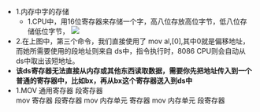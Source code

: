- 1.内存中字的存储
	- 1.CPU中，用16位寄存器来存储一个字，高八位存放高位字节，低八位存储低位字节，
![](file:///C:/Users/31427/Pictures/Screenshots/%E5%B1%8F%E5%B9%95%E6%88%AA%E5%9B%BE%202021-11-03%20185728.png)
- 2.在上图中，第三个命令，我们直接使用了 mov al,[0],其中0就是偏移地址，而她所需要使用的段地址则来自 ds中，指令执行时，8086 CPU则会自动从ds中取出该短地址。
- **该ds寄存器无法直接从内存或其他东西读取数据，需要你先把地址传入到一个普通的寄存器中，比如bx，再从bx这个寄存器送入到ds中**
- 1.MOV 通用寄存器  段寄存器    
	 mov  寄存器         段寄存器
	 mov  内存单元     寄存器
	 mov  内存单元     段寄存器
	 